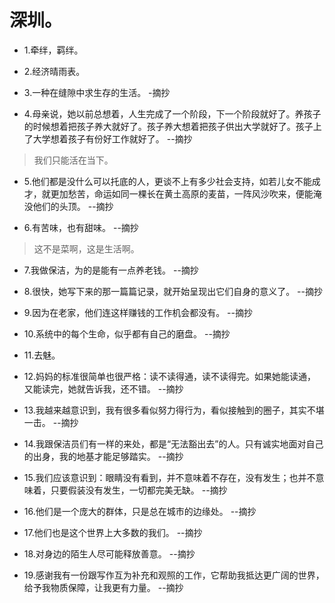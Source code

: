 # 深圳。

- 1.牵绊，羁绊。

- 2.经济晴雨表。

- 3.一种在缝隙中求生存的生活。 -摘抄

- 4.母亲说，她以前总想着，人生完成了一个阶段，下一个阶段就好了。养孩子的时候想着把孩子养大就好了。孩子养大想着把孩子供出大学就好了。孩子上了大学想着孩子有份好工作就好了。 --摘抄

>我们只能活在当下。

- 5.他们都是没什么可以托底的人，更谈不上有多少社会支持，如若儿女不能成才，就更加愁苦，命运如同一棵长在黄土高原的麦苗，一阵风沙吹来，便能淹没他们的头顶。 --摘抄

- 6.有苦味，也有甜味。 --摘抄

>这不是菜啊，这是生活啊。

- 7.我做保洁，为的是能有一点养老钱。 --摘抄

- 8.很快，她写下来的那一篇篇记录，就开始呈现出它们自身的意义了。 --摘抄

- 9.因为在老家，他们连这样赚钱的工作机会都没有。 --摘抄

- 10.系统中的每个生命，似乎都有自己的磨盘。 --摘抄

- 11.去魅。

- 12.妈妈的标准很简单也很严格：读不读得通，读不读得完。如果她能读通，又能读完，她就告诉我，还不错。 --摘抄

- 13.我越来越意识到，我有很多看似努力得行为，看似接触到的圈子，其实不堪一击。 --摘抄

- 14.我跟保洁员们有一样的来处，都是“无法豁出去”的人。只有诚实地面对自己的出身，我的地基才能足够踏实。 --摘抄

- 15.我们应该意识到：眼睛没有看到，并不意味着不存在，没有发生；也并不意味着，只要假装没有发生，一切都完美无缺。 --摘抄

- 16.他们是一个庞大的群体，只是总在城市的边缘处。 --摘抄

- 17.他们也是这个世界上大多数的我们。 --摘抄

- 18.对身边的陌生人尽可能释放善意。 --摘抄

- 19.感谢我有一份跟写作互为补充和观照的工作，它帮助我抵达更广阔的世界，给予我物质保障，让我更有力量。 --摘抄
